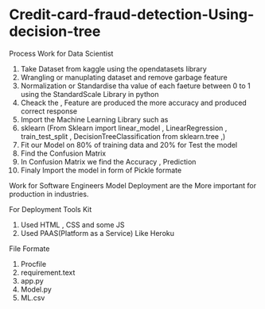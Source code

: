 # Credit-card-fraud-detection-Using-decision-tree


Process Work for Data Scientist

1) Take Dataset from kaggle using the opendatasets library
2) Wrangling or manuplating dataset and remove garbage feature
3) Normalization or Standardise tha value of each faeture between 0 to 1 using the StandardScale Library in python
4) Cheack the , Feature are produced the more accuracy and produced correct response
5) Import the Machine Learning Library such as
6) sklearn (From Sklearn import linear_model , LinearRegression , train_test_split , DecisionTreeClassification from sklearn.tree ,)
7) Fit our Model on 80% of training data and 20% for Test the model
8) Find the Confusion Matrix
9) In Confusion Matrix we find the Accuracy , Prediction
10) Finaly Import the model in form of  Pickle formate


Work for Software Engineers
Model Deployment are the More important for production in industries.

For Deployment 
Tools Kit 
1) Used HTML , CSS and some JS
2) Used PAAS(Platform as a Service)  Like Heroku

File Formate
1) Procfile
2) requirement.text
3) app.py
4) Model.py
5) ML.csv


   
